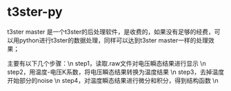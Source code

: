 # t3ster-py

t3ster master 是一个t3ster的后处理软件，是收费的，如果没有足够的经费，可以用python进行t3ster的数据处理，同样可以达到t3ster master一样的处理效果；

主要有以下几个步骤：\n
step1，读取.raw文件对电压瞬态结果进行显示 \n
step2，用温度-电压K系数，将电压瞬态结果转换为温度结果 \n
step3，去掉温度开始部分的noise \n
step4，对温度瞬态结果进行微分和积分，得到结构函数 \n


